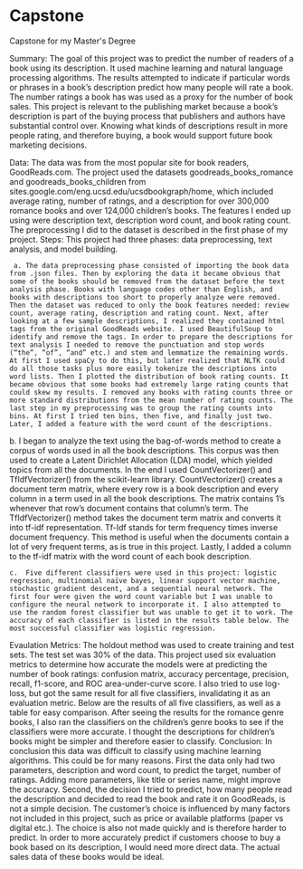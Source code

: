 # Capstone
Capstone for my Master's Degree

Summary: The goal of this project was to predict the number of readers of a book using its description. It used machine learning and natural language processing algorithms. The results attempted to indicate if particular words or phrases in a book’s description predict how many people will rate a book. The number ratings a book has was used as a proxy for the number of book sales. This project is relevant to the publishing market because a book’s description is part of the buying process that publishers and authors have substantial control over. Knowing what kinds of descriptions result in more people rating, and therefore buying, a book would support future book marketing decisions.

Data: The data was from the most popular site for book readers, GoodReads.com. The project used the datasets goodreads_books_romance and goodreads_books_children from sites.google.com/eng.ucsd.edu/ucsdbookgraph/home, which included average rating, number of ratings, and a description for over 300,000 romance books and over 124,000 children’s books. The features I ended up using were description text, description word count, and book rating count. The preprocessing I did to the dataset is described in the first phase of my project.
Steps: This project had three phases: data preprocessing, text analysis, and model building. 
     
     a.	The data preprocessing phase consisted of importing the book data from .json files. Then by exploring the data it became obvious that some of the books should be removed from the dataset before the text analysis phase. Books with language codes other than English, and books with descriptions too short to properly analyze were removed. Then the dataset was reduced to only the book features needed: review count, average rating, description and rating count. Next, after looking at a few sample descriptions, I realized they contained html tags from the original GoodReads website. I used BeautifulSoup to identify and remove the tags. In order to prepare the descriptions for text analysis I needed to remove the punctuation and stop words (“the”, “of”, “and” etc.) and stem and lemmatize the remaining words. At first I used spaCy to do this, but later realized that NLTK could do all those tasks plus more easily tokenize the descriptions into word lists. Then I plotted the distribution of book rating counts. It became obvious that some books had extremely large rating counts that could skew my results. I removed any books with rating counts three or more standard distributions from the mean number of rating counts. The last step in my preprocessing was to group the rating counts into bins. At first I tried ten bins, then five, and finally just two. Later, I added a feature with the word count of the descriptions. 
   
   b.	I began to analyze the text using the bag-of-words method to create a corpus of words used in all the book descriptions. This corpus was then used to create a Latent Dirichlet Allocation (LDA) model, which yielded topics from all the documents. In the end I used CountVectorizer() and TfIdfVectorizer() from the scikit-learn library. CountVectorizer() creates a document term matrix, where every row is a book description and every column in a term used in all the book descriptions. The matrix contains 1’s whenever that row’s document contains that column’s term. The TfIdfVectorizer() method takes the document term matrix and converts it into tf-idf representation. Tf-Idf stands for term frequency times inverse document frequency. This method is useful when the documents contain a lot of very frequent terms, as is true in this project. Lastly, I added a column to the tf-idf matrix with the word count of each book description.
    
    c.	Five different classifiers were used in this project: logistic regression, multinomial naïve bayes, linear support vector machine, stochastic gradient descent, and a sequential neural network. The first four were given the word count variable but I was unable to configure the neural network to incorporate it. I also attempted to use the random forest classifier but was unable to get it to work. The accuracy of each classifier is listed in the results table below. The most successful classifier was logistic regression.
    
Evaulation Metrics: The holdout method was used to create training and test sets. The test set was 30% of the data. This project used six evaluation metrics to determine how accurate the models were at predicting the number of book ratings: confusion matrix, accuracy percentage, precision, recall, f1-score, and ROC area-under-curve score. I also tried to use log-loss, but got the same result for all five classifiers, invalidating it as an evaluation metric. Below are the results of all five classifiers, as well as a table for easy comparison. After seeing the results for the romance genre books, I also ran the classifiers on the children’s genre books to see if the classifiers were more accurate. I thought the descriptions for children’s books might be simpler and therefore easier to classify.
Conclusion: In conclusion this data was difficult to classify using machine learning algorithms. This could be for many reasons. First the data only had two parameters, description and word count, to predict the target, number of ratings. Adding more parameters, like title or series name, might improve the accuracy. Second, the decision I tried to predict, how many people read the description and decided to read the book and rate it on GoodReads, is not a simple decision. The customer’s choice is influenced by many factors not included in this project, such as price or available platforms (paper vs digital etc.). The choice is also not made quickly and is therefore harder to predict. In order to more accurately predict if customers choose to buy a book based on its description, I would need more direct data. The actual sales data of these books would be ideal.
